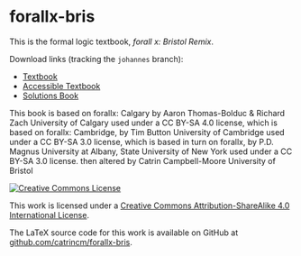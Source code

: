 # forallx-bris

This is the formal logic textbook, _forall x: Bristol Remix_.

Download links (tracking the `johannes` branch):

-   [Textbook](https://catrincm.github.io/forallx-bris/forallxbris.pdf)
-   [Accessible
    Textbook](https://catrincm.github.io/forallx-bris/forallxbris-accessible.pdf)
-   [Solutions
    Book](https://catrincm.github.io/forallx-bris/forallxbris-withanswers.pdf)


This book is based on forallx: Calgary by
Aaron Thomas-Bolduc & Richard Zach
University of Calgary
used under a CC BY-SA 4.0 license, which is based on forallx: Cambridge, by
Tim Button
University of Cambridge
used under a CC BY-SA 3.0 license, which is based in turn on forallx, by
P.D. Magnus
University at Albany, State University of New York
used under a CC BY-SA 3.0 license.
then altered by
Catrin Campbell-Moore
University of Bristol


[![Creative Commons License](https://i.creativecommons.org/l/by-sa/4.0/88x31.png)](http://creativecommons.org/licenses/by-sa/4.0/)

This work is licensed under a [Creative Commons Attribution-ShareAlike 4.0 International License](http://creativecommons.org/licenses/by-sa/4.0/).

The LaTeX source code for this work is available on GitHub at [github.com/catrincm/forallx-bris](https://github.com/catrincm/forallx-bris).
